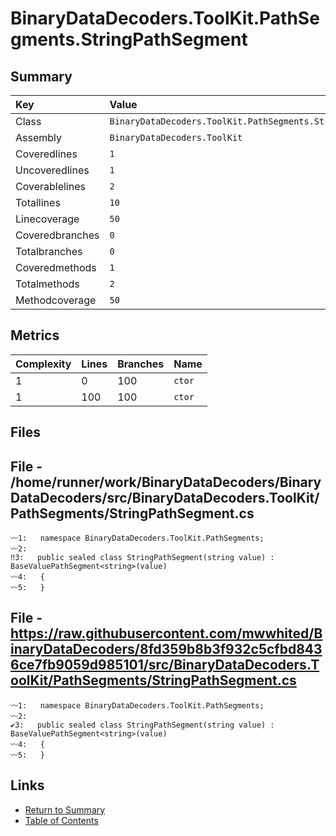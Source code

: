 ﻿# BinaryDataDecoders.ToolKit.PathSegments.StringPathSegment

## Summary

| Key             | Value                                                       |
| :-------------- | :---------------------------------------------------------- |
| Class           | `BinaryDataDecoders.ToolKit.PathSegments.StringPathSegment` |
| Assembly        | `BinaryDataDecoders.ToolKit`                                |
| Coveredlines    | `1`                                                         |
| Uncoveredlines  | `1`                                                         |
| Coverablelines  | `2`                                                         |
| Totallines      | `10`                                                        |
| Linecoverage    | `50`                                                        |
| Coveredbranches | `0`                                                         |
| Totalbranches   | `0`                                                         |
| Coveredmethods  | `1`                                                         |
| Totalmethods    | `2`                                                         |
| Methodcoverage  | `50`                                                        |

## Metrics

| Complexity | Lines | Branches | Name    |
| :--------- | :---- | :------- | :------ |
| 1          | 0     | 100      | `ctor`  |
| 1          | 100   | 100      | `ctor`  |

## Files

## File - /home/runner/work/BinaryDataDecoders/BinaryDataDecoders/src/BinaryDataDecoders.ToolKit/PathSegments/StringPathSegment.cs

```CSharp
〰1:   namespace BinaryDataDecoders.ToolKit.PathSegments;
〰2:   
‼3:   public sealed class StringPathSegment(string value) : BaseValuePathSegment<string>(value)
〰4:   {
〰5:   }
```

## File - https://raw.githubusercontent.com/mwwhited/BinaryDataDecoders/8fd359b8b3f932c5cfbd8436ce7fb9059d985101/src/BinaryDataDecoders.ToolKit/PathSegments/StringPathSegment.cs

```CSharp
〰1:   namespace BinaryDataDecoders.ToolKit.PathSegments;
〰2:   
✔3:   public sealed class StringPathSegment(string value) : BaseValuePathSegment<string>(value)
〰4:   {
〰5:   }
```

## Links

* [Return to Summary](Summary.md)
* [Table of Contents](../TOC.md)

